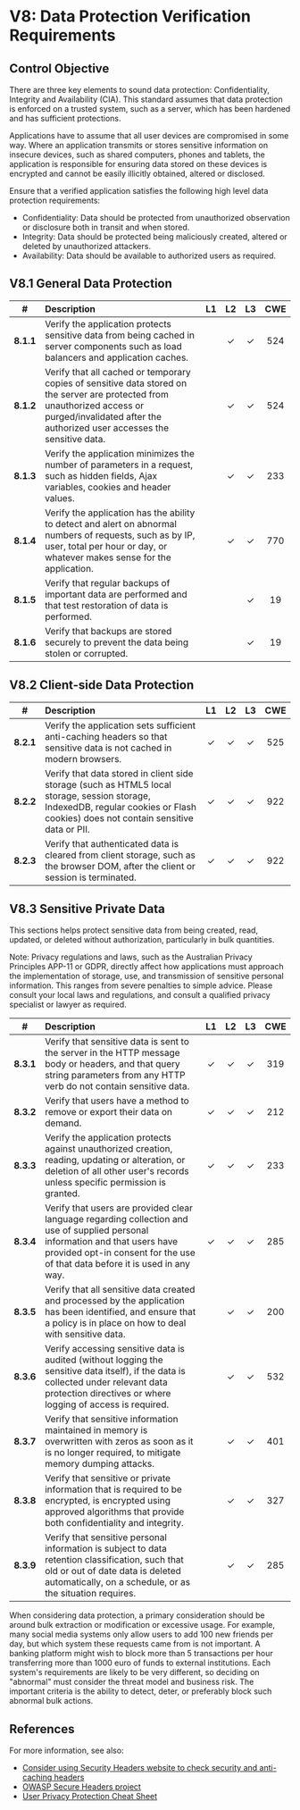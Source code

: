 # V8: Data Protection Verification Requirements

## Control Objective

There are three key elements to sound data protection: Confidentiality, Integrity and Availability (CIA). This standard assumes that data protection is enforced on a trusted system, such as a server, which has been hardened and has sufficient protections.

Applications have to assume that all user devices are compromised in some way. Where an application transmits or stores sensitive information on insecure devices, such as shared computers, phones and tablets, the application is responsible for ensuring data stored on these devices is encrypted and cannot be easily illicitly obtained, altered or disclosed.

Ensure that a verified application satisfies the following high level data protection requirements:

* Confidentiality: Data should be protected from unauthorized observation or disclosure both in transit and when stored.
* Integrity: Data should be protected being maliciously created, altered or deleted by unauthorized attackers.
* Availability: Data should be available to authorized users as required.

## V8.1 General Data Protection

| # | Description | L1 | L2 | L3 | CWE |
| :---: | :--- | :---: | :---:| :---: | :---: |
| **8.1.1** | Verify the application protects sensitive data from being cached in server components such as load balancers and application caches. | | ✓ | ✓ | 524 |
| **8.1.2** | Verify that all cached or temporary copies of sensitive data stored on the server are protected from unauthorized access or purged/invalidated after the authorized user accesses the sensitive data. | | ✓ | ✓ | 524 |
| **8.1.3** | Verify the application minimizes the number of parameters in a request, such as hidden fields, Ajax variables, cookies and header values. | | ✓ | ✓ | 233 |
| **8.1.4** | Verify the application has the ability to detect and alert on abnormal numbers of requests, such as by IP, user, total per hour or day, or whatever makes sense for the application. | | ✓ | ✓ | 770 |
| **8.1.5** | Verify that regular backups of important data are performed and that test restoration of data is performed. | | | ✓ | 19 |
| **8.1.6** | Verify that backups are stored securely to prevent the data being stolen or corrupted. | | | ✓ | 19 |

## V8.2 Client-side Data Protection

| # | Description | L1 | L2 | L3 | CWE |
| :---: | :--- | :---: | :---:| :---: | :---: |
| **8.2.1** | Verify the application sets sufficient anti-caching headers so that sensitive data is not cached in modern browsers. | ✓ | ✓ | ✓ | 525 |
| **8.2.2** | Verify that data stored in client side storage (such as HTML5 local storage, session storage, IndexedDB, regular cookies or Flash cookies) does not contain sensitive data or PII. | ✓ | ✓ | ✓ | 922 |
| **8.2.3** | Verify that authenticated data is cleared from client storage, such as the browser DOM, after the client or session is terminated. | ✓ | ✓ | ✓ | 922 |

## V8.3 Sensitive Private Data

This sections helps protect sensitive data from being created, read, updated, or deleted without authorization, particularly in bulk quantities.

Note: Privacy regulations and laws, such as the Australian Privacy Principles APP-11 or GDPR, directly affect how applications must approach the implementation of storage, use, and transmission of sensitive personal information. This ranges from severe penalties to simple advice. Please consult your local laws and regulations, and consult a qualified privacy specialist or lawyer as required.

| # | Description | L1 | L2 | L3 | CWE |
| :---: | :--- | :---: | :---:| :---: | :---: |
| **8.3.1** | Verify that sensitive data is sent to the server in the HTTP message body or headers, and that query string parameters from any HTTP verb do not contain sensitive data. | ✓ | ✓ | ✓ | 319 |
| **8.3.2** | Verify that users have a method to remove or export their data on demand. | ✓ | ✓ | ✓ | 212 |
| **8.3.3** | Verify the application protects against unauthorized creation, reading, updating or alteration, or deletion of all other user's records unless specific permission is granted. | ✓ | ✓ | ✓ | 233 |
| **8.3.4** | Verify that users are provided clear language regarding collection and use of supplied personal information and that users have provided opt-in consent for the use of that data before it is used in any way. | ✓ | ✓ | ✓ | 285 |
| **8.3.5** | Verify that all sensitive data created and processed by the application has been identified, and ensure that a policy is in place on how to deal with sensitive data. |  | ✓ | ✓ | 200 |
| **8.3.6** | Verify accessing sensitive data is audited (without logging the sensitive data itself), if the data is collected under relevant data protection directives or where logging of access is required. | | ✓ | ✓ | 532 |
| **8.3.7** | Verify that sensitive information maintained in memory is overwritten with zeros as soon as it is no longer required, to mitigate memory dumping attacks. | | ✓ | ✓ | 401 |
| **8.3.8** | Verify that sensitive or private information that is required to be encrypted, is encrypted using approved algorithms that provide both confidentiality and integrity. | | ✓ | ✓ | 327 |
| **8.3.9** | Verify that sensitive personal information is subject to data retention classification, such that old or out of date data is deleted automatically, on a schedule, or as the situation requires. | | ✓ | ✓ | 285 |

When considering data protection, a primary consideration should be around bulk extraction or modification or excessive usage. For example, many social media systems only allow users to add 100 new friends per day, but which system these requests came from is not important. A banking platform might wish to block more than 5 transactions per hour transferring more than 1000 euro of funds to external institutions. Each system's requirements are likely to be very different, so deciding on "abnormal" must consider the threat model and business risk. The important criteria is the ability to detect, deter, or preferably block such abnormal bulk actions.

## References

For more information, see also:

* [Consider using Security Headers website to check security and anti-caching headers](https://securityheaders.io)
* [OWASP Secure Headers project](https://www.owasp.org/index.php/OWASP_Secure_Headers_Project)
* [User Privacy Protection Cheat Sheet](https://www.owasp.org/index.php/User_Privacy_Protection_Cheat_Sheet)
